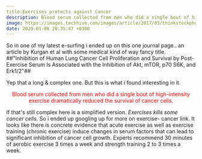 ```yaml
---
title:Exercises protects against Cancer
description: Blood serum collected from men who did a single bout of high-intensity exercise dramatically reduced the survival of cancer cells.
image: https://images.techhive.com/images/article/2017/03/thinkstockphotos-480562701-100713167-large.jpg
date: 2020-01-08 20:35:47 +0300
---
```


So in one of my latest e-surfing i ended up on this one journal page..  an article by Kurgan et al with some medical kind of way fancy title.
##"Inhibition of Human Lung Cancer Cell Proliferation and Survival by Post-Exercise Serum Is Associated with the Inhibition of Akt, mTOR, p70 S6K, and Erk1/2"##

Yep that a long & complex one. But this is what i found interesting in it.
 <center><span style="color:red">Blood serum collected from men who did a single bout of high-intensity exercise dramatically reduced the survival of cancer cells.</span></center>
 
If that's still complex here is a simplified version. 
*Exercises kills some cancer cells.*
So i ended up googling up for more on exercise- cancer link. 
It looks like there is concrete evidence that acute exercise as well as exercise training (chronic exercise) induce changes in serum factors that can lead to significant inhibition of cancer cell growth.
Experts recommend 30 minutes of aerobic exercise 3 times a week and strength training 2 to 3 times a week.
